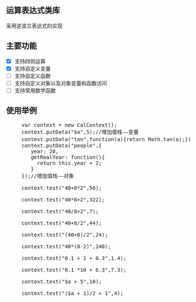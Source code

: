 ## 运算表达式类库
采用逆波兰表达式的实现

## 主要功能
- [x] 支持四则运算
- [x] 支持自定义变量
- [ ] 支持自定义函数
- [ ] 支持自定义对象以及对象变量和函数访问
- [ ] 支持常用数学函数

## 使用举例
  <pre>
     var context = new CalContext();
     context.putData("$a",5);//增加值栈——变量
     context.putData("tan",function(a){return Math.tan(a);});//增加值栈——函数
     context.putData("people",{
        year: 28,
        getRealYear: function(){
          return this.year + 2;
        }
     });//增加值栈——对象

     context.test("40+8*2",56);

     context.test("40*8+2",322);

     context.test("40/8+2",7);

     context.test("40+8/2",44);

     context.test("(40+8)/2",24);

     context.test("40*(8-2)",240);

     context.test("0.1 + 1 + 0.3",1.4);

     context.test("0.1 *10 + 6.3",7.3);

     context.test("$a + 5",10);

     context.test("($a + 1)/2 + 1",4);  
  </pre>

